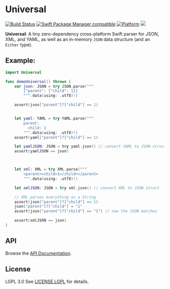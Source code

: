 Universal
=========

[![Build Status](https://github.com/marcprux/universal/workflows/Universal%20CI/badge.svg?branch=main)](https://github.com/marcprux/universal/actions)
[![Swift Package Manager compatible](https://img.shields.io/badge/SPM-compatible-brightgreen.svg)](https://github.com/apple/swift-package-manager)
[![Platform](https://img.shields.io/badge/Platforms-macOS%20|%20Linux%20|%20Windows%20|%20iOS%20|%20tvOS%20|%20watchOS-lightgray.svg)](https://github.com/marcprux/universal/actions)
[![](https://tokei.rs/b1/github/marcprux/universal)](https://github.com/marcprux/universal)

**Universal**: A tiny zero-dependency cross-platform Swift parser for JSON, XML, and YAML, as well as an in-memory `JSON` data structure (and an `Either` type).

## Example:

```swift
import Universal

func demoUniversal() throws {
    var json: JSON = try JSON.parse("""
        {"parent": {"child": 1}}
        """.data(using: .utf8)!)

    assert(json["parent"]?["child"] == 1)


    let yaml: YAML = try YAML.parse("""
        parent:
          child: 1
        """.data(using: .utf8)!)
    assert(yaml["parent"]?["child"] == 1)

    let yamlJSON: JSON = try yaml.json() // convert YAML to JSON struct
    assert(yamlJSON == json)



    let xml: XML = try XML.parse("""
        <parent><child>1</child></parent>
        """.data(using: .utf8)!)

    let xmlJSON: JSON = try xml.json() // convert XML to JSON struct

    // XML parses everything as a String
    assert(json["parent"]?["child"] == 1)
    json["parent"]?["child"] = "1"
    assert(json["parent"]?["child"] == "1") // now the JSON matches

    assert(xmlJSON == json)
}
```

## API

Browse the [API Documentation].


## License

LGPL 3.0
See [LICENSE.LGPL](LICENSE.LGPL) for details.


[Swift Package Manager]: https://swift.org/package-manager
[API Documentation]: https://marcprux.github.io/universal/documentation/universal/
